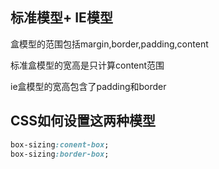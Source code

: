 ## 标准模型+ IE模型

盒模型的范围包括margin,border,padding,content

标准盒模型的宽高是只计算content范围

ie盒模型的宽高包含了padding和border

## CSS如何设置这两种模型

```css
box-sizing:conent-box;
box-sizing:border-box;
```

